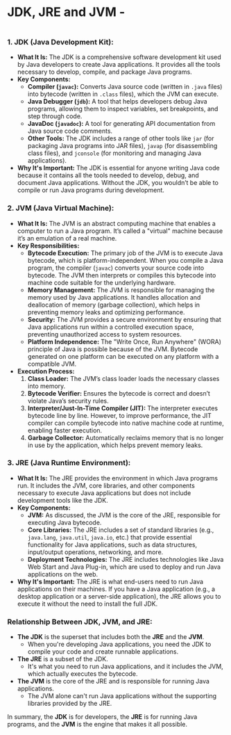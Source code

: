 # JDK, JRE and JVM -

<img title="" src="file:///C:/Users/aksha/Desktop/Core%20java/01.%20Introduction/Images/JDK-JVM-JRE-Diagram.png" alt="" data-align="center" style="zoom:100%;">

### 1. **JDK (Java Development Kit):**

- **What It Is:** The JDK is a comprehensive software development kit used by Java developers to create Java applications. It provides all the tools necessary to develop, compile, and package Java programs.
- **Key Components:**
  - **Compiler (`javac`):** Converts Java source code (written in `.java` files) into bytecode (written in `.class` files), which the JVM can execute.
  - **Java Debugger (`jdb`):** A tool that helps developers debug Java programs, allowing them to inspect variables, set breakpoints, and step through code.
  - **JavaDoc (`javadoc`):** A tool for generating API documentation from Java source code comments.
  - **Other Tools:** The JDK includes a range of other tools like `jar` (for packaging Java programs into JAR files), `javap` (for disassembling class files), and `jconsole` (for monitoring and managing Java applications).
- **Why It's Important:** The JDK is essential for anyone writing Java code because it contains all the tools needed to develop, debug, and document Java applications. Without the JDK, you wouldn’t be able to compile or run Java programs during development.

### 2. **JVM (Java Virtual Machine):**

- **What It Is:** The JVM is an abstract computing machine that enables a computer to run a Java program. It’s called a "virtual" machine because it’s an emulation of a real machine.
- **Key Responsibilities:**
  - **Bytecode Execution:** The primary job of the JVM is to execute Java bytecode, which is platform-independent. When you compile a Java program, the compiler (`javac`) converts your source code into bytecode. The JVM then interprets or compiles this bytecode into machine code suitable for the underlying hardware.
  - **Memory Management:** The JVM is responsible for managing the memory used by Java applications. It handles allocation and deallocation of memory (garbage collection), which helps in preventing memory leaks and optimizing performance.
  - **Security:** The JVM provides a secure environment by ensuring that Java applications run within a controlled execution space, preventing unauthorized access to system resources.
  - **Platform Independence:** The "Write Once, Run Anywhere" (WORA) principle of Java is possible because of the JVM. Bytecode generated on one platform can be executed on any platform with a compatible JVM.
- **Execution Process:**
  1. **Class Loader:** The JVM’s class loader loads the necessary classes into memory.
  2. **Bytecode Verifier:** Ensures the bytecode is correct and doesn’t violate Java’s security rules.
  3. **Interpreter/Just-In-Time Compiler (JIT):** The interpreter executes bytecode line by line. However, to improve performance, the JIT compiler can compile bytecode into native machine code at runtime, enabling faster execution.
  4. **Garbage Collector:** Automatically reclaims memory that is no longer in use by the application, which helps prevent memory leaks.

### 3. **JRE (Java Runtime Environment):**

- **What It Is:** The JRE provides the environment in which Java programs run. It includes the JVM, core libraries, and other components necessary to execute Java applications but does not include development tools like the JDK.
- **Key Components:**
  - **JVM:** As discussed, the JVM is the core of the JRE, responsible for executing Java bytecode.
  - **Core Libraries:** The JRE includes a set of standard libraries (e.g., `java.lang`, `java.util`, `java.io`, etc.) that provide essential functionality for Java applications, such as data structures, input/output operations, networking, and more.
  - **Deployment Technologies:** The JRE includes technologies like Java Web Start and Java Plug-in, which are used to deploy and run Java applications on the web.
- **Why It's Important:** The JRE is what end-users need to run Java applications on their machines. If you have a Java application (e.g., a desktop application or a server-side application), the JRE allows you to execute it without the need to install the full JDK.

### **Relationship Between JDK, JVM, and JRE:**

- **The JDK** is the superset that includes both the **JRE** and the **JVM**. 
  - When you're developing Java applications, you need the JDK to compile your code and create runnable applications.
- **The JRE** is a subset of the JDK.
  - It's what you need to run Java applications, and it includes the JVM, which actually executes the bytecode.
- **The JVM** is the core of the JRE and is responsible for running Java applications. 
  - The JVM alone can't run Java applications without the supporting libraries provided by the JRE.

In summary, the **JDK** is for developers, the **JRE** is for running Java programs, and the **JVM** is the engine that makes it all possible.
